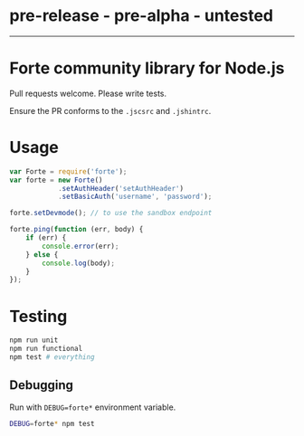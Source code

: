 # pre-release - pre-alpha - untested
---
# Forte community library for Node.js

Pull requests welcome. Please write tests.

Ensure the PR conforms to the `.jscsrc` and `.jshintrc`.

# Usage


```javascript
var Forte = require('forte');
var forte = new Forte()
            .setAuthHeader('setAuthHeader')
            .setBasicAuth('username', 'password');

forte.setDevmode(); // to use the sandbox endpoint

forte.ping(function (err, body) {
    if (err) {
        console.error(err);
    } else {
        console.log(body);
    }
});

```

# Testing

```bash
npm run unit
npm run functional
npm test # everything
```

## Debugging

Run with `DEBUG=forte*` environment variable.

```bash
DEBUG=forte* npm test
```
